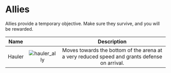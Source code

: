 # Allies

Allies provide a temporary objective. Make sure they survive, and you will be rewarded.

|Name| |Description|
|:---:|:---:|:---:|
|Hauler|![hauler_ally](assets/hauler.gif)|Moves towards the bottom of the arena at a very reduced speed and grants defense on arrival.|
